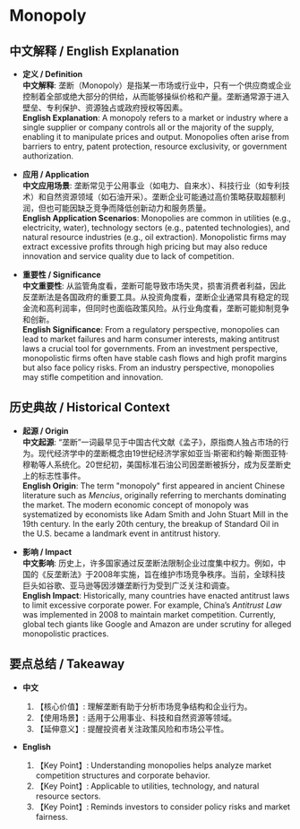 # Monopoly

## 中文解释 / English Explanation

* **定义 / Definition**  
  **中文解释**: 垄断（Monopoly）是指某一市场或行业中，只有一个供应商或企业控制着全部或绝大部分的供给，从而能够操纵价格和产量。垄断通常源于进入壁垒、专利保护、资源独占或政府授权等因素。  
  **English Explanation**: A monopoly refers to a market or industry where a single supplier or company controls all or the majority of the supply, enabling it to manipulate prices and output. Monopolies often arise from barriers to entry, patent protection, resource exclusivity, or government authorization.

* **应用 / Application**  
  **中文应用场景**: 垄断常见于公用事业（如电力、自来水）、科技行业（如专利技术）和自然资源领域（如石油开采）。垄断企业可能通过高价策略获取超额利润，但也可能因缺乏竞争而降低创新动力和服务质量。  
  **English Application Scenarios**: Monopolies are common in utilities (e.g., electricity, water), technology sectors (e.g., patented technologies), and natural resource industries (e.g., oil extraction). Monopolistic firms may extract excessive profits through high pricing but may also reduce innovation and service quality due to lack of competition.

* **重要性 / Significance**  
  **中文重要性**: 从监管角度看，垄断可能导致市场失灵，损害消费者利益，因此反垄断法是各国政府的重要工具。从投资角度看，垄断企业通常具有稳定的现金流和高利润率，但同时也面临政策风险。从行业角度看，垄断可能抑制竞争和创新。  
  **English Significance**: From a regulatory perspective, monopolies can lead to market failures and harm consumer interests, making antitrust laws a crucial tool for governments. From an investment perspective, monopolistic firms often have stable cash flows and high profit margins but also face policy risks. From an industry perspective, monopolies may stifle competition and innovation.

## 历史典故 / Historical Context

* **起源 / Origin**  
  **中文起源**: “垄断”一词最早见于中国古代文献《孟子》，原指商人独占市场的行为。现代经济学中的垄断概念由19世纪经济学家如亚当·斯密和约翰·斯图亚特·穆勒等人系统化。20世纪初，美国标准石油公司因垄断被拆分，成为反垄断史上的标志性事件。  
  **English Origin**: The term "monopoly" first appeared in ancient Chinese literature such as *Mencius*, originally referring to merchants dominating the market. The modern economic concept of monopoly was systematized by economists like Adam Smith and John Stuart Mill in the 19th century. In the early 20th century, the breakup of Standard Oil in the U.S. became a landmark event in antitrust history.

* **影响 / Impact**  
  **中文影响**: 历史上，许多国家通过反垄断法限制企业过度集中权力。例如，中国的《反垄断法》于2008年实施，旨在维护市场竞争秩序。当前，全球科技巨头如谷歌、亚马逊等因涉嫌垄断行为受到广泛关注和调查。  
  **English Impact**: Historically, many countries have enacted antitrust laws to limit excessive corporate power. For example, China’s *Antitrust Law* was implemented in 2008 to maintain market competition. Currently, global tech giants like Google and Amazon are under scrutiny for alleged monopolistic practices.

## 要点总结 / Takeaway

* **中文**  
  1. 【核心价值】:  理解垄断有助于分析市场竞争结构和企业行为。
  2. 【使用场景】:  适用于公用事业、科技和自然资源等领域。
  3. 【延伸意义】:  提醒投资者关注政策风险和市场公平性。

* **English**  
  1. 【Key Point】: Understanding monopolies helps analyze market competition structures and corporate behavior.
  2. 【Key Point】: Applicable to utilities, technology, and natural resource sectors.
  3. 【Key Point】: Reminds investors to consider policy risks and market fairness.